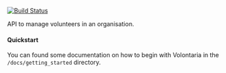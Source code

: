 [![Build Status](https://travis-ci.org/Volontaria/API-Volontaria.svg?branch=develop)](https://travis-ci.org/Volontaria/API-Volontaria)

API to manage volunteers in an organisation.

#### Quickstart

You can found some documentation on how to begin with Volontaria in the `/docs/getting_started` directory.